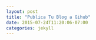 ```yaml
---
layout: post
title: "Publica Tu Blog a Gihub"
date: 2015-07-24T11:20:06-07:00
categories: jekyll
---
```


